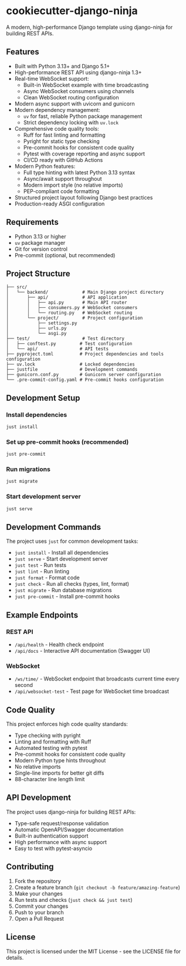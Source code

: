 # cookiecutter-django-ninja

A modern, high-performance Django template using django-ninja for building REST APIs.

## Features

- Built with Python 3.13+ and Django 5.1+
- High-performance REST API using django-ninja 1.3+
- Real-time WebSocket support:
  - Built-in WebSocket example with time broadcasting
  - Async WebSocket consumers using channels
  - Clean WebSocket routing configuration
- Modern async support with uvicorn and gunicorn
- Modern dependency management:
  - `uv` for fast, reliable Python package management
  - Strict dependency locking with `uv.lock`
- Comprehensive code quality tools:
  - Ruff for fast linting and formatting
  - Pyright for static type checking
  - Pre-commit hooks for consistent code quality
  - Pytest with coverage reporting and async support
  - CI/CD ready with GitHub Actions
- Modern Python features:
  - Full type hinting with latest Python 3.13 syntax
  - Async/await support throughout
  - Modern import style (no relative imports)
  - PEP-compliant code formatting
- Structured project layout following Django best practices
- Production-ready ASGI configuration

## Requirements

- Python 3.13 or higher
- `uv` package manager
- Git for version control
- Pre-commit (optional, but recommended)

## Project Structure

```text
├── src/
│   └── backend/             # Main Django project directory
│       ├── api/             # API application
│       │   ├── api.py       # Main API router
│       │   ├── consumers.py # WebSocket consumers
│       │   └── routing.py   # WebSocket routing
│       └── project/         # Project configuration
│           ├── settings.py
│           ├── urls.py
│           └── asgi.py
├── test/                    # Test directory
│   ├── conftest.py         # Test configuration
│   └── api/                # API tests
├── pyproject.toml          # Project dependencies and tools configuration
├── uv.lock                 # Locked dependencies
├── justfile                # Development commands
├── gunicorn.conf.py        # Gunicorn server configuration
└── .pre-commit-config.yaml # Pre-commit hooks configuration
```

## Development Setup

### Install dependencies

```bash
just install
```

### Set up pre-commit hooks (recommended)

```bash
just pre-commit
```

### Run migrations

```bash
just migrate
```

### Start development server

```bash
just serve
```

## Development Commands

The project uses `just` for common development tasks:

- `just install` - Install all dependencies
- `just serve` - Start development server
- `just test` - Run tests
- `just lint` - Run linting
- `just format` - Format code
- `just check` - Run all checks (types, lint, format)
- `just migrate` - Run database migrations
- `just pre-commit` - Install pre-commit hooks

## Example Endpoints

### REST API

- `/api/health` - Health check endpoint
- `/api/docs` - Interactive API documentation (Swagger UI)

### WebSocket

- `/ws/time/` - WebSocket endpoint that broadcasts current time every second
- `/api/websocket-test` - Test page for WebSocket time broadcast

## Code Quality

This project enforces high code quality standards:

- Type checking with pyright
- Linting and formatting with Ruff
- Automated testing with pytest
- Pre-commit hooks for consistent code quality
- Modern Python type hints throughout
- No relative imports
- Single-line imports for better git diffs
- 88-character line length limit

## API Development

The project uses django-ninja for building REST APIs:

- Type-safe request/response validation
- Automatic OpenAPI/Swagger documentation
- Built-in authentication support
- High performance with async support
- Easy to test with pytest-asyncio

## Contributing

1. Fork the repository
2. Create a feature branch (`git checkout -b feature/amazing-feature`)
3. Make your changes
4. Run tests and checks (`just check && just test`)
5. Commit your changes
6. Push to your branch
7. Open a Pull Request

## License

This project is licensed under the MIT License - see the LICENSE file for details.
